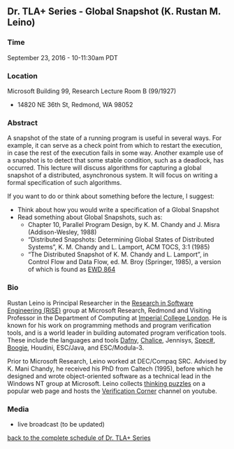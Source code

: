 ## Dr. TLA+ Series - Global Snapshot (K. Rustan M. Leino)

### Time
September 23, 2016 - 10-11:30am PDT

### Location
Microsoft Building 99, Research Lecture Room B (99/1927)
+ 14820 NE 36th St, Redmond, WA 98052

### Abstract
A snapshot of the state of a running program is useful in several ways.  For example, it can serve as a check point from which to restart the execution, in case the rest of the execution fails in some way.  Another example use of a snapshot is to detect that some stable condition, such as a deadlock, has occurred.  This lecture will discuss algorithms for capturing a global snapshot of a distributed, asynchronous system.  It will focus on writing a formal specification of such algorithms.

If you want to do or think about something before the lecture, I suggest:
+ Think about how you would write a specification of a Global Snapshot
+ Read something about Global Snapshots, such as:
  * Chapter 10, Parallel Program Design, by K. M. Chandy and J. Misra (Addison-Wesley, 1988)
  * “Distributed Snapshots: Determining Global States of Distributed Systems”, K. M. Chandy and L. Lamport, ACM TOCS, 3:1 (1985)
  * “The Distributed Snapshot of K. M. Chandy and L. Lamport”, in Control Flow and Data Flow, ed. M. Broy (Springer, 1985), a version of which is found as [EWD 864](https://www.cs.utexas.edu/users/EWD/transcriptions/EWD08xx/EWD864.html)

### Bio
Rustan Leino is Principal Researcher in the [Research in Software Engineering (RiSE)](http://research.microsoft.com/rise) group at Microsoft Research, Redmond and Visiting Professor in the Department of Computing at [Imperial College London](http://www3.imperial.ac.uk/computing).  He is known for his work on programming methods and program verification tools, and is a world leader in building automated program verification tools.  These include the languages and tools [Dafny](http://research.microsoft.com/dafny), [Chalice](http://www.pm.inf.ethz.ch/research/chalice.html), Jennisys, [Spec#](http://research.microsoft.com/specsharp), [Boogie](https://github.com/boogie-org/boogie), Houdini, ESC/Java, and ESC/Modula-3.

Prior to Microsoft Research, Leino worked at DEC/Compaq SRC.  Advised by K. Mani Chandy, he received his PhD from Caltech (1995), before which he designed and wrote object-oriented software as a technical lead in the Windows NT group at Microsoft.  Leino collects [thinking puzzles](http://research.microsoft.com/en-us/um/people/leino/puzzles.html) on a popular web page and hosts the [Verification Corner](https://www.youtube.com/channel/UCP2eLEql4tROYmIYm5mA27A) channel on youtube. 

### Media
+ live broadcast (to be updated)

[back to the complete schedule of Dr. TLA+ Series](https://github.com/tlaplus/DrTLAPlus)
